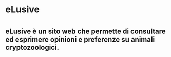 # eLusive
#
## eLusive è un sito web che permette di consultare ed esprimere opinioni e preferenze su animali cryptozoologici.